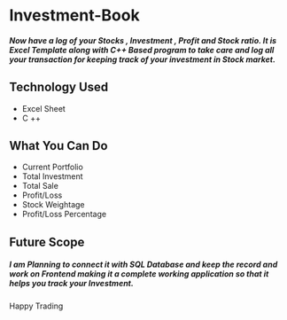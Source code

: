 # Investment-Book
##### Now have a log of your Stocks , Investment , Profit and Stock ratio. It is Excel Template along with C++ Based program to take care and log all your transaction for keeping track of your investment in Stock market. 
## Technology Used
* Excel Sheet
* C ++ 
## What You Can Do
* Current Portfolio
* Total Investment
* Total Sale
* Profit/Loss
* Stock Weightage
* Profit/Loss Percentage

## Future Scope
##### I am Planning to connect it with SQL Database and keep the record and work on Frontend making it a complete working application so that it helps you track your Investment.
Happy Trading
